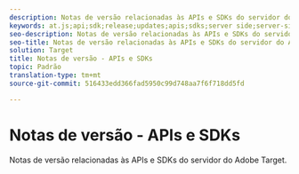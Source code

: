 ```yaml
---
description: Notas de versão relacionadas às APIs e SDKs do servidor do Adobe Target
keywords: at.js;api;sdk;release;updates;apis;sdks;server side;server-side;server-side
seo-description: Notas de versão relacionadas às APIs e SDKs do servidor do Adobe Target
seo-title: Notas de versão relacionadas às APIs e SDKs do servidor do Adobe Target
solution: Target
title: Notas de versão - APIs e SDKs
topic: Padrão
translation-type: tm+mt
source-git-commit: 516433edd366fad5950c99d748aa7f6f718dd5fd

---
```



# Notas de versão - APIs e SDKs

Notas de versão relacionadas às APIs e SDKs do servidor do Adobe Target.
